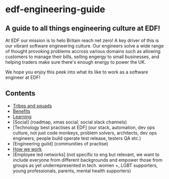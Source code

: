 # edf-engineering-guide
## A guide to all things engineering culture at EDF!

At EDF our mission is to helo Britain reach net zero! A key driver of this is our vibrant software engineering culture. Our engineers solve a wide range of thought provoking problems accross various domains such as allowing customers to manage their bills, selling engergy to small businesses, and helping traders make sure there's enough energy to power the UK.

We hope you enjoy this peek into what its like to work as a software engineer at EDF!

## Contents
* [Tribes and squads](tribes-and-squads.md)
* [Benefits](benefits.md)
* [Learning](learning.md)
* [Social] (roadmap, xmas social, social slack channels)
* [Technology best practises at EDF] (our stack, automation, dev ops culture, not just code monkeys, problem solvers, architects, dev ops engineers, people build operate test release, testers QA etc.)
* [Engineering guild] (communities of practise)
* [How we work](how-we-work.md)
* [Employee led networks] (not specific to eng but relevant, we want to include everyone from different backgrounds and empower those from groups as yet underrepresented in tech. women +, LGBT supporters, young professionals, parents, mental health supporters)
